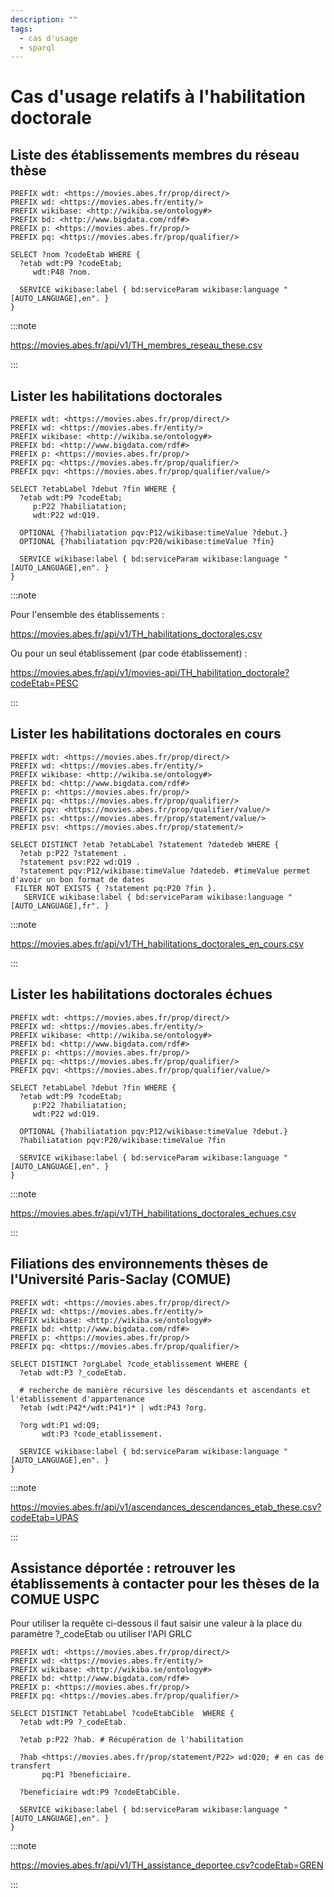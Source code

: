 ```yaml
---
description: ""
tags:
  - cas d'usage
  - sparql
---
```


# Cas d'usage relatifs à l'habilitation doctorale

## Liste des établissements membres du réseau thèse

```sparql
PREFIX wdt: <https://movies.abes.fr/prop/direct/>
PREFIX wd: <https://movies.abes.fr/entity/>
PREFIX wikibase: <http://wikiba.se/ontology#>
PREFIX bd: <http://www.bigdata.com/rdf#>
PREFIX p: <https://movies.abes.fr/prop/>
PREFIX pq: <https://movies.abes.fr/prop/qualifier/>

SELECT ?nom ?codeEtab WHERE {
  ?etab wdt:P9 ?codeEtab;
     wdt:P48 ?nom.
    
  SERVICE wikibase:label { bd:serviceParam wikibase:language "[AUTO_LANGUAGE],en". }
}
```
:::note

https://movies.abes.fr/api/v1/TH_membres_reseau_these.csv

:::

## Lister les habilitations doctorales

```sparql
PREFIX wdt: <https://movies.abes.fr/prop/direct/>
PREFIX wd: <https://movies.abes.fr/entity/>
PREFIX wikibase: <http://wikiba.se/ontology#>
PREFIX bd: <http://www.bigdata.com/rdf#>
PREFIX p: <https://movies.abes.fr/prop/>
PREFIX pq: <https://movies.abes.fr/prop/qualifier/>
PREFIX pqv: <https://movies.abes.fr/prop/qualifier/value/>

SELECT ?etabLabel ?debut ?fin WHERE {
  ?etab wdt:P9 ?codeEtab;
     p:P22 ?habiliatation;
     wdt:P22 wd:Q19.
  
  OPTIONAL {?habiliatation pqv:P12/wikibase:timeValue ?debut.}
  OPTIONAL {?habiliatation pqv:P20/wikibase:timeValue ?fin}
  
  SERVICE wikibase:label { bd:serviceParam wikibase:language "[AUTO_LANGUAGE],en". }
}
```

:::note

Pour l'ensemble des établissements :

https://movies.abes.fr/api/v1/TH_habilitations_doctorales.csv

Ou pour un seul établissement (par code établissement) :

https://movies.abes.fr/api/v1/movies-api/TH_habilitation_doctorale?codeEtab=PESC

:::

## Lister les habilitations doctorales en cours

```sparql
PREFIX wdt: <https://movies.abes.fr/prop/direct/>
PREFIX wd: <https://movies.abes.fr/entity/>
PREFIX wikibase: <http://wikiba.se/ontology#>
PREFIX bd: <http://www.bigdata.com/rdf#>
PREFIX p: <https://movies.abes.fr/prop/>
PREFIX pq: <https://movies.abes.fr/prop/qualifier/>
PREFIX pqv: <https://movies.abes.fr/prop/qualifier/value/>
PREFIX ps: <https://movies.abes.fr/prop/statement/value/>
PREFIX psv: <https://movies.abes.fr/prop/statement/>

SELECT DISTINCT ?etab ?etabLabel ?statement ?datedeb WHERE {
  ?etab p:P22 ?statement .
  ?statement psv:P22 wd:Q19 .
  ?statement pqv:P12/wikibase:timeValue ?datedeb. #timeValue permet d'avoir un bon format de dates
 FILTER NOT EXISTS { ?statement pq:P20 ?fin }.
   SERVICE wikibase:label { bd:serviceParam wikibase:language "[AUTO_LANGUAGE],fr". }
```
:::note

https://movies.abes.fr/api/v1/TH_habilitations_doctorales_en_cours.csv

:::

## Lister les habilitations doctorales échues

```sparql
PREFIX wdt: <https://movies.abes.fr/prop/direct/>
PREFIX wd: <https://movies.abes.fr/entity/>
PREFIX wikibase: <http://wikiba.se/ontology#>
PREFIX bd: <http://www.bigdata.com/rdf#>
PREFIX p: <https://movies.abes.fr/prop/>
PREFIX pq: <https://movies.abes.fr/prop/qualifier/>
PREFIX pqv: <https://movies.abes.fr/prop/qualifier/value/>

SELECT ?etabLabel ?debut ?fin WHERE {
  ?etab wdt:P9 ?codeEtab;
     p:P22 ?habiliatation;
     wdt:P22 wd:Q19.
  
  OPTIONAL {?habiliatation pqv:P12/wikibase:timeValue ?debut.}
  ?habiliatation pqv:P20/wikibase:timeValue ?fin
  
  SERVICE wikibase:label { bd:serviceParam wikibase:language "[AUTO_LANGUAGE],en". }
}

```
:::note

https://movies.abes.fr/api/v1/TH_habilitations_doctorales_echues.csv

:::

## Filiations des environnements thèses de l'Université Paris-Saclay (COMUE)

```sparql
PREFIX wdt: <https://movies.abes.fr/prop/direct/>
PREFIX wd: <https://movies.abes.fr/entity/>
PREFIX wikibase: <http://wikiba.se/ontology#>
PREFIX bd: <http://www.bigdata.com/rdf#>
PREFIX p: <https://movies.abes.fr/prop/>
PREFIX pq: <https://movies.abes.fr/prop/qualifier/>

SELECT DISTINCT ?orgLabel ?code_etablissement WHERE {
  ?etab wdt:P3 ?_codeEtab.

  # recherche de manière récursive les déscendants et ascendants et l'établissement d'appartenance
  ?etab (wdt:P42*/wdt:P41*)* | wdt:P43 ?org.
  
  ?org wdt:P1 wd:Q9;
       wdt:P3 ?code_etablissement.
  
  SERVICE wikibase:label { bd:serviceParam wikibase:language "[AUTO_LANGUAGE],en". }
}
```
:::note

https://movies.abes.fr/api/v1/ascendances_descendances_etab_these.csv?codeEtab=UPAS

:::


## Assistance déportée : retrouver les établissements à contacter pour les thèses de la COMUE USPC

Pour utiliser la requête ci-dessous il faut saisir une valeur à la place du paramètre ?_codeEtab ou utiliser l'API GRLC

```sparql
PREFIX wdt: <https://movies.abes.fr/prop/direct/>
PREFIX wd: <https://movies.abes.fr/entity/>
PREFIX wikibase: <http://wikiba.se/ontology#>
PREFIX bd: <http://www.bigdata.com/rdf#>
PREFIX p: <https://movies.abes.fr/prop/>
PREFIX pq: <https://movies.abes.fr/prop/qualifier/>

SELECT DISTINCT ?etabLabel ?codeEtabCible  WHERE {
  ?etab wdt:P9 ?_codeEtab.

  ?etab p:P22 ?hab. # Récupération de l'habilitation
    
  ?hab <https://movies.abes.fr/prop/statement/P22> wd:Q20; # en cas de transfert
       pq:P1 ?beneficiaire.
  
  ?beneficiaire wdt:P9 ?codeEtabCible.
  
  SERVICE wikibase:label { bd:serviceParam wikibase:language "[AUTO_LANGUAGE],en". }
}

```

:::note

https://movies.abes.fr/api/v1/TH_assistance_deportee.csv?codeEtab=GREN

:::

